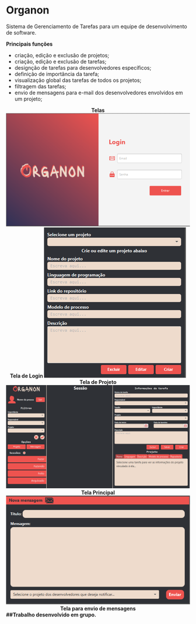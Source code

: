# Organon
Sistema de Gerenciamento de Tarefas para um equipe de desenvolvimento de software.


**Principais funções**
 - criação, edição e exclusão de projetos;
 - criação, edição e exclusão de tarefas;
 - designção de tarefas para desenvolvedores específicos; 
 - definição de importância da tarefa;
 - visualização global das tarefas de todos os projetos;
 - filtragem das tarefas;
 - envio de mensagens para e-mail dos desenvolvedores envolvidos em um projeto;

<div align='center'>
  <b>Telas<b>   
  <img src="https://github.com/Henrique-BL/Organon/blob/main/telas/TelaLogin.png" alt="Tela Login">
   Tela de Login
  <img src="https://github.com/Henrique-BL/Organon/blob/main/telas/TelaProjeto.png" alt="Tela Projeto">
   Tela de Projeto
  <img src="https://github.com/Henrique-BL/Organon/blob/main/telas/TelaMainBoard.png" alt="Tela MainBoard">
  Tela Principal
  <img src="https://github.com/Henrique-BL/Organon/blob/main/telas/TelaMensagem.png" alt="Tela Mensagem">
  Tela para envio de mensagens
  
</div>
##Trabalho desenvolvido em grupo.
